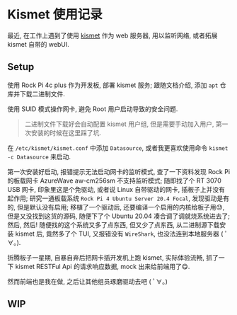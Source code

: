 # Kismet 使用记录

最近, 在工作上遇到了使用 [kismet](https://www.kismetwireless.net/) 作为 web 服务器, 用以监听网络, 或者拓展 kismet 自带的 webUI.

## Setup

使用 Rock Pi 4c plus 作为开发板, 部署 kismet 服务; 跟随文档介绍, 添加 `apt` 仓库并下载二进制文件.

使用 SUID 模式操作网卡, 避免 Root 用户启动导致的安全问题.
> 二进制文件下载好会自动配置 kismet 用户组, 但是需要手动加入用户, 第一次安装的时候在这里踩了坑.

在 `/etc/kismet/kismet.conf` 中添加 `Datasource`, 或者我更喜欢使用命令 `kismet -c Datasource` 来启动.

第一次安装好启动, 报错提示无法启动网卡的监听模式, 查了一下资料发现 Rock Pi 的板载网卡 AzureWave aw-cm256sm 不支持监听模式; 随即找了个 RT 3070 USB 网卡, 印象里这是个免驱动, 或者说 Linux 自带驱动的网卡, 插板子上并没有起作用; 研究一通板载系统 `Rock Pi 4 Ubuntu Server 20.4 Focal`, 发现驱动是有的, 但是默认没有启用; 移植了一个驱动后, 还要编译一个启用的内核给板子用😓, 但是又没找到这货的源码, 随便下了个 Ubuntu 20.04 凑合调了调就烧系统进去了; 然后, 然后! 随便找的这个系统又多了点东西, 但又少了点东西, 从二进制源下载安装 kismet 后, 竟然多了个 TUI, 又报错没有 `WireShark`, 也没法连到本地服务器 ( ﾟ∀。).

折腾板子一星期, 自暴自弃后把网卡插开发机上跑 kismet, 实际体验流畅, 抓了一下 kismet RESTFul Api 的请求响应数据, mock 出来给前端用了😋.

然而前端也是我在做, 之后让其他组员琢磨驱动去吧 ( ﾟ∀。)

## WIP
